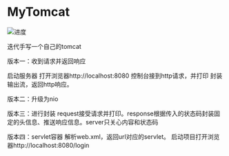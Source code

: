 # MyTomcat
![进度](http://progressed.io/bar/70?title=done)


迭代手写一个自己的tomcat

 版本一：收到请求并返回响应
  
  启动服务器
  打开浏览器http://localhost:8080
  控制台接到http请求，并打印
  封装输出流，返回http响应。



  版本二：升级为nio
  
  版本三：进行封装
  request接受请求并打印。response根据传入的状态码封装固定的头信息、推送响应信息。server只关心内容和状态码
  
  
  版本四：servlet容器
  解析web.xml，返回url对应的servlet。
  启动项目打开浏览器http://localhost:8080/login
